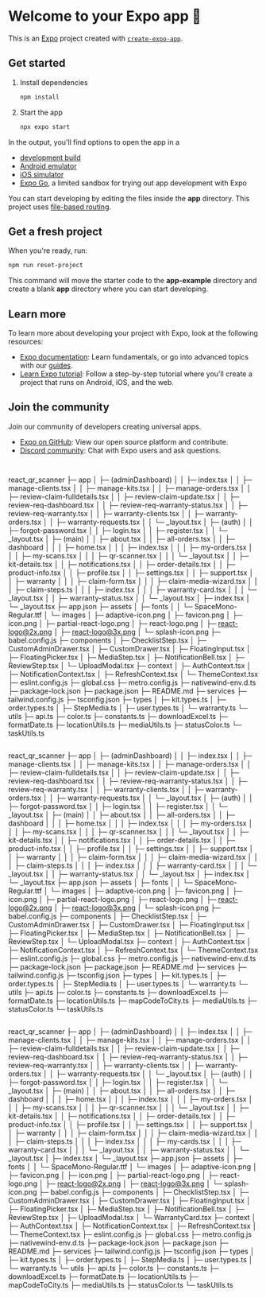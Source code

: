 # Welcome to your Expo app 👋

This is an [Expo](https://expo.dev) project created with [`create-expo-app`](https://www.npmjs.com/package/create-expo-app).

## Get started

1. Install dependencies

   ```bash
   npm install
   ```

2. Start the app

   ```bash
   npx expo start
   ```

In the output, you'll find options to open the app in a

- [development build](https://docs.expo.dev/develop/development-builds/introduction/)
- [Android emulator](https://docs.expo.dev/workflow/android-studio-emulator/)
- [iOS simulator](https://docs.expo.dev/workflow/ios-simulator/)
- [Expo Go](https://expo.dev/go), a limited sandbox for trying out app development with Expo

You can start developing by editing the files inside the **app** directory. This project uses [file-based routing](https://docs.expo.dev/router/introduction).

## Get a fresh project

When you're ready, run:

```bash
npm run reset-project
```

This command will move the starter code to the **app-example** directory and create a blank **app** directory where you can start developing.

## Learn more

To learn more about developing your project with Expo, look at the following resources:

- [Expo documentation](https://docs.expo.dev/): Learn fundamentals, or go into advanced topics with our [guides](https://docs.expo.dev/guides).
- [Learn Expo tutorial](https://docs.expo.dev/tutorial/introduction/): Follow a step-by-step tutorial where you'll create a project that runs on Android, iOS, and the web.

## Join the community

Join our community of developers creating universal apps.

- [Expo on GitHub](https://github.com/expo/expo): View our open source platform and contribute.
- [Discord community](https://chat.expo.dev): Chat with Expo users and ask questions.



```
```


```
```
react_qr_scanner
├─ app
│  ├─ (adminDashboard)
│  │  ├─ index.tsx
│  │  ├─ manage-clients.tsx
│  │  ├─ manage-kits.tsx
│  │  ├─ manage-orders.tsx
│  │  ├─ review-claim-fulldetails.tsx
│  │  ├─ review-claim-update.tsx
│  │  ├─ review-req-dashboard.tsx
│  │  ├─ review-req-warranty-status.tsx
│  │  ├─ review-req-warranty.tsx
│  │  ├─ warranty-clients.tsx
│  │  ├─ warranty-orders.tsx
│  │  ├─ warranty-requests.tsx
│  │  └─ _layout.tsx
│  ├─ (auth)
│  │  ├─ forgot-password.tsx
│  │  ├─ login.tsx
│  │  ├─ register.tsx
│  │  └─ _layout.tsx
│  ├─ (main)
│  │  ├─ about.tsx
│  │  ├─ all-orders.tsx
│  │  ├─ dashboard
│  │  │  ├─ home.tsx
│  │  │  ├─ index.tsx
│  │  │  ├─ my-orders.tsx
│  │  │  ├─ my-scans.tsx
│  │  │  ├─ qr-scanner.tsx
│  │  │  └─ _layout.tsx
│  │  ├─ kit-details.tsx
│  │  ├─ notifications.tsx
│  │  ├─ order-details.tsx
│  │  ├─ product-info.tsx
│  │  ├─ profile.tsx
│  │  ├─ settings.tsx
│  │  ├─ support.tsx
│  │  ├─ warranty
│  │  │  ├─ claim-form.tsx
│  │  │  ├─ claim-media-wizard.tsx
│  │  │  ├─ claim-steps.ts
│  │  │  ├─ index.tsx
│  │  │  ├─ warranty-card.tsx
│  │  │  └─ _layout.tsx
│  │  ├─ warranty-status.tsx
│  │  └─ _layout.tsx
│  ├─ index.tsx
│  └─ _layout.tsx
├─ app.json
├─ assets
│  ├─ fonts
│  │  └─ SpaceMono-Regular.ttf
│  └─ images
│     ├─ adaptive-icon.png
│     ├─ favicon.png
│     ├─ icon.png
│     ├─ partial-react-logo.png
│     ├─ react-logo.png
│     ├─ react-logo@2x.png
│     ├─ react-logo@3x.png
│     └─ splash-icon.png
├─ babel.config.js
├─ components
│  ├─ ChecklistStep.tsx
│  ├─ CustomAdminDrawer.tsx
│  ├─ CustomDrawer.tsx
│  ├─ FloatingInput.tsx
│  ├─ FloatingPicker.tsx
│  ├─ MediaStep.tsx
│  ├─ NotificationBell.tsx
│  ├─ ReviewStep.tsx
│  └─ UploadModal.tsx
├─ context
│  ├─ AuthContext.tsx
│  ├─ NotificationContext.tsx
│  ├─ RefreshContext.tsx
│  └─ ThemeContext.tsx
├─ eslint.config.js
├─ global.css
├─ metro.config.js
├─ nativewind-env.d.ts
├─ package-lock.json
├─ package.json
├─ README.md
├─ services
├─ tailwind.config.js
├─ tsconfig.json
├─ types
│  ├─ kit.types.ts
│  ├─ order.types.ts
│  ├─ StepMedia.ts
│  ├─ user.types.ts
│  └─ warranty.ts
└─ utils
   ├─ api.ts
   ├─ color.ts
   ├─ constants.ts
   ├─ downloadExcel.ts
   ├─ formatDate.ts
   ├─ locationUtils.ts
   ├─ mediaUtils.ts
   ├─ statusColor.ts
   └─ taskUtils.ts

```
```
react_qr_scanner
├─ app
│  ├─ (adminDashboard)
│  │  ├─ index.tsx
│  │  ├─ manage-clients.tsx
│  │  ├─ manage-kits.tsx
│  │  ├─ manage-orders.tsx
│  │  ├─ review-claim-fulldetails.tsx
│  │  ├─ review-claim-update.tsx
│  │  ├─ review-req-dashboard.tsx
│  │  ├─ review-req-warranty-status.tsx
│  │  ├─ review-req-warranty.tsx
│  │  ├─ warranty-clients.tsx
│  │  ├─ warranty-orders.tsx
│  │  ├─ warranty-requests.tsx
│  │  └─ _layout.tsx
│  ├─ (auth)
│  │  ├─ forgot-password.tsx
│  │  ├─ login.tsx
│  │  ├─ register.tsx
│  │  └─ _layout.tsx
│  ├─ (main)
│  │  ├─ about.tsx
│  │  ├─ all-orders.tsx
│  │  ├─ dashboard
│  │  │  ├─ home.tsx
│  │  │  ├─ index.tsx
│  │  │  ├─ my-orders.tsx
│  │  │  ├─ my-scans.tsx
│  │  │  ├─ qr-scanner.tsx
│  │  │  └─ _layout.tsx
│  │  ├─ kit-details.tsx
│  │  ├─ notifications.tsx
│  │  ├─ order-details.tsx
│  │  ├─ product-info.tsx
│  │  ├─ profile.tsx
│  │  ├─ settings.tsx
│  │  ├─ support.tsx
│  │  ├─ warranty
│  │  │  ├─ claim-form.tsx
│  │  │  ├─ claim-media-wizard.tsx
│  │  │  ├─ claim-steps.ts
│  │  │  ├─ index.tsx
│  │  │  ├─ warranty-card.tsx
│  │  │  └─ _layout.tsx
│  │  ├─ warranty-status.tsx
│  │  └─ _layout.tsx
│  ├─ index.tsx
│  └─ _layout.tsx
├─ app.json
├─ assets
│  ├─ fonts
│  │  └─ SpaceMono-Regular.ttf
│  └─ images
│     ├─ adaptive-icon.png
│     ├─ favicon.png
│     ├─ icon.png
│     ├─ partial-react-logo.png
│     ├─ react-logo.png
│     ├─ react-logo@2x.png
│     ├─ react-logo@3x.png
│     └─ splash-icon.png
├─ babel.config.js
├─ components
│  ├─ ChecklistStep.tsx
│  ├─ CustomAdminDrawer.tsx
│  ├─ CustomDrawer.tsx
│  ├─ FloatingInput.tsx
│  ├─ FloatingPicker.tsx
│  ├─ MediaStep.tsx
│  ├─ NotificationBell.tsx
│  ├─ ReviewStep.tsx
│  └─ UploadModal.tsx
├─ context
│  ├─ AuthContext.tsx
│  ├─ NotificationContext.tsx
│  ├─ RefreshContext.tsx
│  └─ ThemeContext.tsx
├─ eslint.config.js
├─ global.css
├─ metro.config.js
├─ nativewind-env.d.ts
├─ package-lock.json
├─ package.json
├─ README.md
├─ services
├─ tailwind.config.js
├─ tsconfig.json
├─ types
│  ├─ kit.types.ts
│  ├─ order.types.ts
│  ├─ StepMedia.ts
│  ├─ user.types.ts
│  └─ warranty.ts
└─ utils
   ├─ api.ts
   ├─ color.ts
   ├─ constants.ts
   ├─ downloadExcel.ts
   ├─ formatDate.ts
   ├─ locationUtils.ts
   ├─ mapCodeToCity.ts
   ├─ mediaUtils.ts
   ├─ statusColor.ts
   └─ taskUtils.ts

```
```
react_qr_scanner
├─ app
│  ├─ (adminDashboard)
│  │  ├─ index.tsx
│  │  ├─ manage-clients.tsx
│  │  ├─ manage-kits.tsx
│  │  ├─ manage-orders.tsx
│  │  ├─ review-claim-fulldetails.tsx
│  │  ├─ review-claim-update.tsx
│  │  ├─ review-req-dashboard.tsx
│  │  ├─ review-req-warranty-status.tsx
│  │  ├─ review-req-warranty.tsx
│  │  ├─ warranty-clients.tsx
│  │  ├─ warranty-orders.tsx
│  │  ├─ warranty-requests.tsx
│  │  └─ _layout.tsx
│  ├─ (auth)
│  │  ├─ forgot-password.tsx
│  │  ├─ login.tsx
│  │  ├─ register.tsx
│  │  └─ _layout.tsx
│  ├─ (main)
│  │  ├─ about.tsx
│  │  ├─ all-orders.tsx
│  │  ├─ dashboard
│  │  │  ├─ home.tsx
│  │  │  ├─ index.tsx
│  │  │  ├─ my-orders.tsx
│  │  │  ├─ my-scans.tsx
│  │  │  ├─ qr-scanner.tsx
│  │  │  └─ _layout.tsx
│  │  ├─ kit-details.tsx
│  │  ├─ notifications.tsx
│  │  ├─ order-details.tsx
│  │  ├─ product-info.tsx
│  │  ├─ profile.tsx
│  │  ├─ settings.tsx
│  │  ├─ support.tsx
│  │  ├─ warranty
│  │  │  ├─ claim-form.tsx
│  │  │  ├─ claim-media-wizard.tsx
│  │  │  ├─ claim-steps.ts
│  │  │  ├─ index.tsx
│  │  │  ├─ my-cards.tsx
│  │  │  ├─ warranty-card.tsx
│  │  │  └─ _layout.tsx
│  │  ├─ warranty-status.tsx
│  │  └─ _layout.tsx
│  ├─ index.tsx
│  └─ _layout.tsx
├─ app.json
├─ assets
│  ├─ fonts
│  │  └─ SpaceMono-Regular.ttf
│  └─ images
│     ├─ adaptive-icon.png
│     ├─ favicon.png
│     ├─ icon.png
│     ├─ partial-react-logo.png
│     ├─ react-logo.png
│     ├─ react-logo@2x.png
│     ├─ react-logo@3x.png
│     └─ splash-icon.png
├─ babel.config.js
├─ components
│  ├─ ChecklistStep.tsx
│  ├─ CustomAdminDrawer.tsx
│  ├─ CustomDrawer.tsx
│  ├─ FloatingInput.tsx
│  ├─ FloatingPicker.tsx
│  ├─ MediaStep.tsx
│  ├─ NotificationBell.tsx
│  ├─ ReviewStep.tsx
│  ├─ UploadModal.tsx
│  └─ WarrantyCard.tsx
├─ context
│  ├─ AuthContext.tsx
│  ├─ NotificationContext.tsx
│  ├─ RefreshContext.tsx
│  └─ ThemeContext.tsx
├─ eslint.config.js
├─ global.css
├─ metro.config.js
├─ nativewind-env.d.ts
├─ package-lock.json
├─ package.json
├─ README.md
├─ services
├─ tailwind.config.js
├─ tsconfig.json
├─ types
│  ├─ kit.types.ts
│  ├─ order.types.ts
│  ├─ StepMedia.ts
│  ├─ user.types.ts
│  └─ warranty.ts
└─ utils
   ├─ api.ts
   ├─ color.ts
   ├─ constants.ts
   ├─ downloadExcel.ts
   ├─ formatDate.ts
   ├─ locationUtils.ts
   ├─ mapCodeToCity.ts
   ├─ mediaUtils.ts
   ├─ statusColor.ts
   └─ taskUtils.ts

```